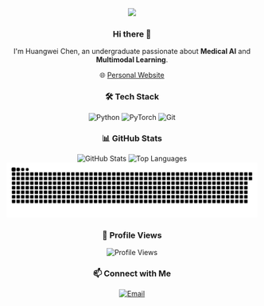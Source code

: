 <div align="center">
  <!-- dynamic typing effect 动态打字效果 -->
  <div>
    <img src="https://readme-typing-svg.demolab.com?font=Fira+Code&pause=1000&width=435&lines=console.log(%22Hello%2C%20World%22);Happy+Coding!&center=true&size=27" />
  </div>

  <!-- 个人简介 -->
  ### Hi there 👋
  I'm Huangwei Chen, an undergraduate passionate about **Medical AI** and **Multimodal Learning**.
  
  🌐 [Personal Website](https://hovchen.github.io/)

  <!-- 技术栈 -->
  ### 🛠️ Tech Stack
  ![Python](https://img.shields.io/badge/Python-3776AB?style=for-the-badge&logo=python&logoColor=white)
  ![PyTorch](https://img.shields.io/badge/PyTorch-EE4C2C?style=for-the-badge&logo=pytorch&logoColor=white)
  ![Git](https://img.shields.io/badge/Git-F05032?style=for-the-badge&logo=git&logoColor=white)

  <!-- GitHub统计卡片 -->
  ### 📊 GitHub Stats
  <div align="center">
    <img height="160px" src="https://github-readme-stats.vercel.app/api?username=HovChen&show_icons=true&theme=transparent" alt="GitHub Stats" />
    <img height="160px" src="https://github-readme-stats.vercel.app/api/top-langs/?username=HovChen&layout=compact&theme=transparent" alt="Top Languages" />
  </div>

  <!-- 贡献贪吃蛇图 -->
  <picture>
    <source srcset="https://raw.githubusercontent.com/HovChen/HovChen/output/github-contribution-grid-snake-dark.svg" media="(prefers-color-scheme: dark)">
    <img src="https://raw.githubusercontent.com/HovChen/HovChen/output/github-contribution-grid-snake.svg" alt="GitHub Contribution Snake">
  </picture>

  <!-- 访客计数 -->
  ### 👀 Profile Views
  ![Profile Views](https://komarev.com/ghpvc/?username=HovChen&color=blue)

  <!-- 邮箱链接 -->
  ### 📫 Connect with Me
  [![Email](https://img.shields.io/badge/Email-D14836?style=for-the-badge&logo=gmail&logoColor=white)](mailto:chenhw318@163.com)
</div>
